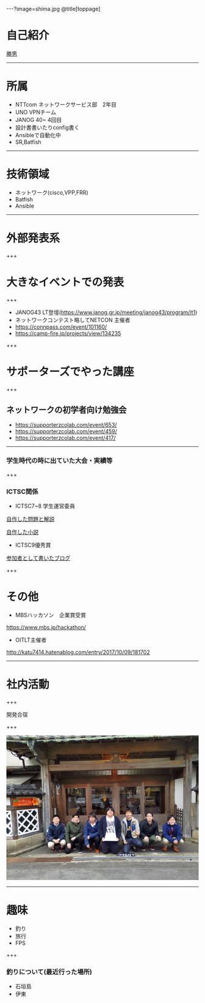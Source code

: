 ---?image=shima.jpg
@title[toppage]

# 自己紹介

[勝男](https://twitter.com/katu7414)

---
# 所属
- NTTcom ネットワークサービス部　2年目
- UNO VPNチーム
- JANOG 40~ 4回目
- 設計書書いたりconfig書く
- Ansibleで自動化中
- SR,Batfish

---

# 技術領域
- ネットワーク(cisco,VPP,FRR)
- Batfish
- Ansible

---
# 外部発表系

+++

# 大きなイベントでの発表

+++

- JANOG43 LT登壇(https://www.janog.gr.jp/meeting/janog43/program/lt1)
- ネットワークコンテスト略してNETCON 主催者
- https://connpass.com/event/101160/
- https://camp-fire.jp/projects/view/134235

+++

# サポーターズでやった講座

+++

## ネットワークの初学者向け勉強会
- https://supporterzcolab.com/event/653/
- https://supporterzcolab.com/event/459/
- https://supporterzcolab.com/event/417/

---

### 学生時代の時に出ていた大会・実績等

+++

### ICTSC関係
- ICTSC7~8 学生運営委員

[自作した問題と解説](http://katu7414.hatenablog.com/entry/2017/09/06/194553)

[自作した小説](http://katu7414.hatenablog.com/entry/2017/09/22/185728)

- ICTSC9優秀賞

[参加者として書いたブログ](http://katu7414.hatenablog.com/entry/2018/03/06/175106)

+++

# その他
- MBSハッカソン　企業賞受賞

https://www.mbs.jp/hackathon/

- OITLT主催者

http://katu7414.hatenablog.com/entry/2017/10/09/181702

---

# 社内活動

+++

開発合宿

+++

![pipeline](IMG_20190227_161811_BURST001_COVER.jpg)


---
# 趣味
- 釣り
- 旅行
- FPS

+++

### 釣りについて(最近行った場所)
- 石垣島
- 伊東








